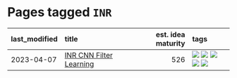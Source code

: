 # Pages tagged `INR`

|last_modified|title|est. idea maturity|tags
|:---|:---|---:|:---|
|2023-04-07|[INR CNN Filter Learning](../INR_CNN_filter_learning.md)|526|[![](https://img.shields.io/badge/tag-CNN-ac8afc)](../tags/CNN.md) [![](https://img.shields.io/badge/tag-INR-c979f)](../tags/INR.md) [![](https://img.shields.io/badge/tag-deep_learning-93f011)](../tags/deep_learning.md) [![](https://img.shields.io/badge/tag-experimental-77485f)](../tags/experimental.md) [![](https://img.shields.io/badge/tag-filter_learning-8613e9)](../tags/filter_learning.md)|